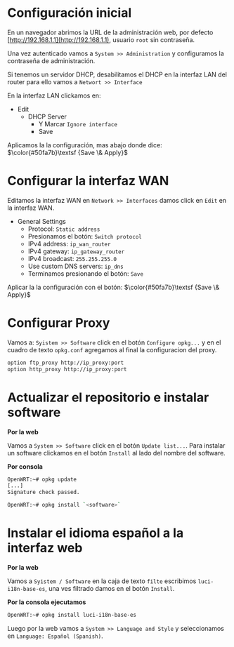 # Configuración inicial

En un navegador abrimos la URL de la administración web, por defecto [http://192.168.1.1](http://192.168.1.1), usuario `root` sin contraseña.

Una vez autenticado vamos a `System >> Administration` y configuramos la contraseña de administración.

Si tenemos un servidor DHCP, desabilitamos el DHCP en la interfaz LAN del router para ello vamos a `Networt >> Interface`

En la interfaz LAN clickamos en:

* Edit
  - DHCP Server
    * Y Marcar `Ignore interface`
    * Save

Aplicamos la la configuración, mas abajo donde dice: $\color{#50fa7b}\textsf {Save \& Apply}$


# Configurar la interfaz WAN

Editamos la interfaz WAN en `Network >> Interfaces` damos click en `Edit` en la interfaz WAN.

* General Settings
  - Protocol: `Static address`
  - Presionamos el botón: `Switch protocol`
  - IPv4 address: `ip_wan_router`
  - IPv4 gateway: `ip_gateway_router`
  - IPv4 broadcast: `255.255.255.0`
  - Use custom DNS servers: `ip_dns`
  - Terminamos presionando el botón: `Save`

Aplicar la la configuración con el botón: $\color{#50fa7b}\textsf {Save \& Apply}$


# Configurar Proxy

Vamos a: `Syistem >> Software` click en el botón `Configure opkg...` y en el cuadro de texto `opkg.conf` agregamos al final la configuracion del proxy.

```bash
option ftp_proxy http://ip_proxy:port
option http_proxy http://ip_proxy:port
```


# Actualizar el repositorio e instalar software

**Por la web**

Vamos a `System >> Software` click en el botón `Update list...`. Para instalar un software clickamos en el botón `Install` al lado del nombre del software.

**Por consola**

```bash
OpenWRT:~# opkg update
[...]
Signature check passed.

OpenWRT:~# opkg install `<software>`
```


# Instalar el idioma español a la interfaz web

**Por la web**

Vamos a `Syistem / Software` en la caja de texto `filte` escribimos `luci-i18n-base-es`, una ves filtrado damos en el botón `Install`.

**Por la consola ejecutamos**

```bash
OpenWRT:~# opkg install luci-i18n-base-es
```

Luego por la web vamos a `System >> Language and Style` y seleccionamos en `Language: Español (Spanish)`.
